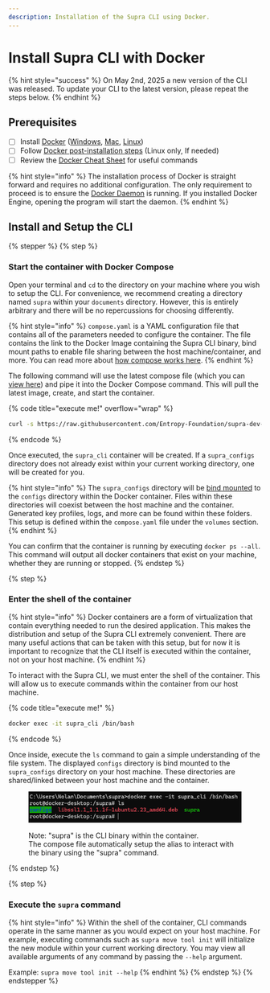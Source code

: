 ```yaml
---
description: Installation of the Supra CLI using Docker.
---
```


# Install Supra CLI with Docker

{% hint style="success" %}
On May 2nd, 2025 a new version of the CLI was released. To update your CLI to the latest version, please repeat the steps below.
{% endhint %}

## Prerequisites

* [ ] Install [Docker](https://www.docker.com/) ([Windows](https://docs.docker.com/desktop/setup/install/windows-install/), [Mac](https://docs.docker.com/desktop/setup/install/mac-install/), [Linux](https://docs.docker.com/desktop/setup/install/linux/))
* [ ] Follow [Docker post-installation steps](https://docs.docker.com/engine/install/linux-postinstall/#manage-docker-as-a-non-root-user) (Linux only, If needed)
* [ ] Review the [Docker Cheat Sheet](https://docs.docker.com/get-started/docker_cheatsheet.pdf) for useful commands

{% hint style="info" %}
The installation process of Docker is straight forward and requires no additional configuration. The only requirement to proceed is to ensure the [Docker Daemon](https://docs.docker.com/engine/daemon/start/) is running. If you installed Docker Engine, opening the program will start the daemon.
{% endhint %}

## Install and Setup the CLI

{% stepper %}
{% step %}
### Start the container with Docker Compose

Open your terminal and `cd` to the directory on your machine where you wish to setup the CLI. For convenience, we recommend creating a directory named `supra` within your `documents` directory. However, this is entirely arbitrary and there will be no repercussions for choosing differently.

{% hint style="info" %}
`compose.yaml` is a YAML configuration file that contains all of the parameters needed to configure the container. The file contains the link to the Docker Image containing the Supra CLI binary, bind mount paths to enable file sharing between the host machine/container, and more. You can read more about [how compose works here](https://docs.docker.com/compose/intro/compose-application-model/).
{% endhint %}

The following command will use the latest compose file (which you can [view here](https://github.com/Entropy-Foundation/supra-dev-hub/blob/main/Scripts/cli/compose.yaml)) and pipe it into the Docker Compose command. This will pull the latest image, create, and start the container.

{% code title="execute me!" overflow="wrap" %}
```bash
curl -s https://raw.githubusercontent.com/Entropy-Foundation/supra-dev-hub/refs/heads/main/Scripts/cli/compose.yaml | docker compose -f - up -d
```
{% endcode %}

Once executed, the `supra_cli` container will be created. If a `supra_configs` directory does not already exist within your current working directory, one will be created for you.&#x20;

{% hint style="info" %}
The `supra_configs` directory will be [bind mounted](https://docs.docker.com/engine/storage/bind-mounts/) to the `configs` directory within the Docker container. Files within these directories will coexist between the host machine and the container. Generated key profiles, logs, and more can be found within these folders. This setup is defined within the `compose.yaml` file under the `volumes` section.
{% endhint %}

You can confirm that the container is running by executing `docker ps --all`. This command will output all docker containers that exist on your machine, whether they are running or stopped.
{% endstep %}

{% step %}
### Enter the shell of the container

{% hint style="info" %}
Docker containers are a form of virtualization that contain everything needed to run the desired application. This makes the distribution and setup of the Supra CLI extremely convenient. There are many useful actions that can be taken with this setup, but for now it is important to recognize that the CLI itself is executed within the container, not on your host machine.
{% endhint %}

To interact with the Supra CLI, we must enter the shell of the container. This will allow us to execute commands within the container from our host machine.&#x20;

{% code title="execute me!" %}
```bash
docker exec -it supra_cli /bin/bash 
```
{% endcode %}

Once inside, execute the `ls` command to gain a simple understanding of the file system. The displayed `configs` directory is bind mounted to the `supra_configs` directory on your host machine. These directories are shared/linked between your host machine and the container.

<figure><img src="../.gitbook/assets/image (2).png" alt=""><figcaption><p>Note: "supra" is the CLI binary within the container. <br>The compose file automatically setup the alias to interact with the binary using the "supra" command.</p></figcaption></figure>
{% endstep %}

{% step %}
### Execute the `supra` command

{% hint style="info" %}
Within the shell of the container, CLI commands operate in the same manner as you would expect on your host machine. For example, executing commands such as `supra move tool init` will initialize the new module within your current working directory. You may view all available arguments of any command by passing the `--help` argument.&#x20;

Example: `supra move tool init --help`
{% endhint %}
{% endstep %}
{% endstepper %}
